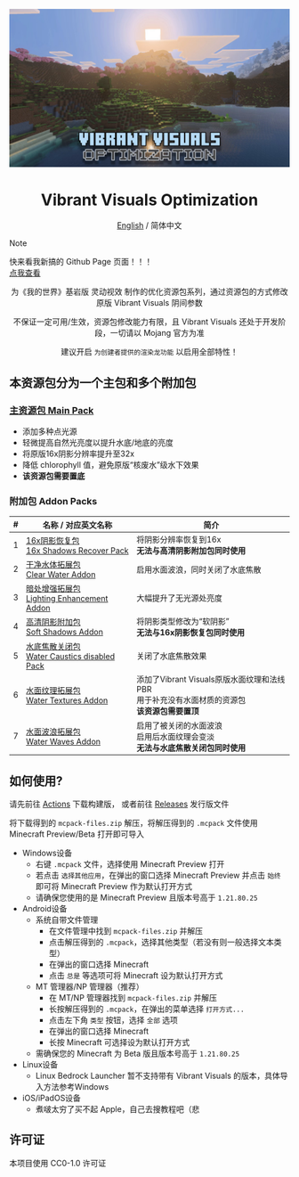 ![Vibrant Visuals Optimization](/Main%20Pack/Sample%20image.png)
<div align=center>

# Vibrant Visuals Optimization

[English](./README.md) / 简体中文

</div>

> [!Note]
> 快来看我新搞的 Github Page 页面！！！<br>
> [点我查看](https://miaowcham.github.io/Vibrant-Visuals-Optimization/)

<div align=center>

为《我的世界》基岩版 灵动视效 制作的优化资源包系列，通过资源包的方式修改原版 Vibrant Visuals 阴间参数

不保证一定可用/生效，资源包修改能力有限，且 Vibrant Visuals 还处于开发阶段，一切请以 Mojang 官方为准

建议开启 `为创建者提供的渲染龙功能` 以启用全部特性！

</div>

## 本资源包分为一个主包和多个附加包

### [主资源包 Main Pack](./Main%20Pack/)
- 添加多种点光源
- 轻微提高自然光亮度以提升水底/地底的亮度
- 将原版16x阴影分辨率提升至32x
- 降低 chlorophyll 值，避免原版“核废水”级水下效果
- **该资源包需要置底**
### 附加包 Addon Packs
|#|名称 / 对应英文名称|简介|
|-|-|-|
1|[16x阴影恢复包<br>16x Shadows Recover Pack](./16x%20Shadows%20Recover%20Pack/)|将阴影分辨率恢复到16x<br>**无法与高清阴影附加包同时使用**|
2|[干净水体拓展包<br>Clear Water Addon](./Clear%20Water%20Addon/)|启用水面波浪，同时关闭了水底焦散|
3|[暗处增强拓展包<br>Lighting Enhancement Addon](./Lighting%20Enhancement%20Addon/)|大幅提升了无光源处亮度|
4|[高清阴影附加包<br>Soft Shadows Addon](./Soft%20Shadows%20Addon/)|将阴影类型修改为“软阴影”<br>**无法与16x阴影恢复包同时使用**|
5|[水底焦散关闭包<br>Water Caustics disabled Pack](./Water%20Caustics%20disabled%20Pack/)|关闭了水底焦散效果|
6|[水面纹理拓展包<br>Water Textures Addon](./Water%20Textures%20Addon/)|添加了Vibrant Visuals原版水面纹理和法线PBR<br>用于补充没有水面材质的资源包<br>**该资源包需要置顶**|
7|[水面波浪拓展包<br>Water Waves Addon](./Water%20Waves%20Addon/)|启用了被关闭的水面波浪<br>启用后水面纹理会变淡<br>**无法与水底焦散关闭包同时使用**|

## 如何使用?
请先前往 [Actions](https://github.com/MiaowCham/Vibrant-Visuals-Optimization/actions/workflows/compress-folders.yml) 下载构建版，
或者前往 [Releases](https://github.com/MiaowCham/Vibrant-Visuals-Optimization/releases) 发行版文件

将下载得到的 `mcpack-files.zip` 解压，将解压得到的 `.mcpack` 文件使用 Minecraft Preview/Beta 打开即可导入<br>
- Windows设备 
    - 右键 `.mcpack` 文件，选择使用 Minecraft Preview 打开
    - 若点击 `选择其他应用`，在弹出的窗口选择 Minecraft Preview 并点击 `始终` 即可将 Minecraft Preview 作为默认打开方式
    - 请确保您使用的是 Minecraft Preview 且版本号高于 `1.21.80.25`
- Android设备 
    - 系统自带文件管理
      - 在文件管理中找到 `mcpack-files.zip` 并解压
      - 点击解压得到的 `.mcpack`，选择其他类型（若没有则一般选择文本类型）
      - 在弹出的窗口选择 Minecraft
      - 点击 `总是` 等选项可将 Minecraft 设为默认打开方式
    - MT 管理器/NP 管理器（推荐）
      - 在 MT/NP 管理器找到 `mcpack-files.zip` 并解压
      - 长按解压得到的 `.mcpack`，在弹出的菜单选择 `打开方式...`
      - 点击左下角 `类型` 按钮，选择 `全部` 选项
      - 在弹出的窗口选择 Minecraft
      - 长按 Minecraft 可选择设为默认打开方式
    - 需确保您的 Minecraft 为 Beta 版且版本号高于 `1.21.80.25`
- Linux设备
    - Linux Bedrock Launcher 暂不支持带有 Vibrant Visuals 的版本，具体导入方法参考Windows
- iOS/iPadOS设备
    - 煮啵太穷了买不起 Apple，自己去搜教程吧（悲

## 许可证
本项目使用 CC0-1.0 许可证
